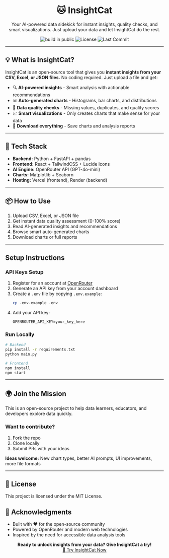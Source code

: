 <h1 align="center">🐱 InsightCat</h1>
<p align="center">Your AI-powered data sidekick for instant insights, quality checks, and smart visualizations. Just upload your data and let InsightCat do the rest.</p>
<p align="center">
  <img src="https://img.shields.io/badge/building%20in-public-brightgreen" alt="build in public">
  <img src="https://img.shields.io/github/license/ak-abhilash/InsightCat" alt="License">
  <img src="https://img.shields.io/github/last-commit/ak-abhilash/InsightCat" alt="Last Commit">
</p>

---

## 💡 What is InsightCat?

InsightCat is an open-source tool that gives you **instant insights from your CSV, Excel, or JSON files.** No coding required. Just upload a file and get:

- 🔍 **AI-powered insights** - Smart analysis with actionable recommendations
- 📊 **Auto-generated charts** - Histograms, bar charts, and distributions 
- 🧹 **Data quality checks** - Missing values, duplicates, and quality scores
- 📈 **Smart visualizations** - Only creates charts that make sense for your data
- 💾 **Download everything** - Save charts and analysis reports

---

## 🔧 Tech Stack

- **Backend:** Python + FastAPI + pandas
- **Frontend:** React + TailwindCSS + Lucide Icons
- **AI Engine:** OpenRouter API (GPT-4o-mini)
- **Charts:** Matplotlib + Seaborn
- **Hosting:** Vercel (frontend), Render (backend)

---

## 📦 How to Use

1. Upload CSV, Excel, or JSON file
2. Get instant data quality assessment (0-100% score)
3. Read AI-generated insights and recommendations  
4. Browse smart auto-generated charts
5. Download charts or full reports

---

## Setup Instructions

### API Keys Setup
1. Register for an account at [OpenRouter](https://openrouter.ai/)
2. Generate an API key from your account dashboard
3. Create a `.env` file by copying `.env.example`:
   ```bash
   cp .env.example .env
   ```
4. Add your API key:
   ```
   OPENROUTER_API_KEY=your_key_here
   ```

### Run Locally
```bash
# Backend
pip install -r requirements.txt
python main.py

# Frontend  
npm install
npm start
```

---

## 🌍 Join the Mission

This is an open-source project to help data learners, educators, and developers explore data quickly.

### Want to contribute?
1. Fork the repo
2. Clone locally  
3. Submit PRs with your ideas

**Ideas welcome:** New chart types, better AI prompts, UI improvements, more file formats

---

## 📜 License

This project is licensed under the MIT License.

## 🙏 Acknowledgments

* Built with ❤️ for the open-source community
* Powered by OpenRouter and modern web technologies
* Inspired by the need for accessible data analysis tools


<p align="center">
  <b>Ready to unlock insights from your data? Give InsightCat a try!</b><br>
  <a href="https://insight-cat.vercel.app">🚀 Try InsightCat Now</a>
</p>
